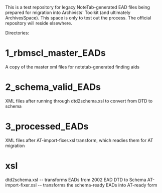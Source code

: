This is a test repository for legacy NoteTab-generated EAD files being prepared for migration into Archivists' Toolkit (and ultimately ArchivesSpace). This space is only to test out the process. The official repository will reside elsewhere.

Directories:

1_rbmscl_master_EADs
====================
A copy of the master xml files for notetab-generated finding aids

2_schema_valid_EADs
===================
XML files after running through dtd2schema.xsl to convert from DTD to schema

3_processed_EADs
================
XML files after AT-import-fixer.xsl transform, which readies them for AT migration

xsl
===
dtd2schema.xsl -- transforms EADs from 2002 EAD DTD to Schema
AT-import-fixer.xsl -- transforms the schema-ready EADs into AT-ready form
